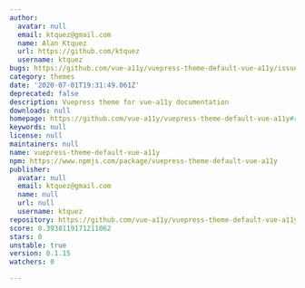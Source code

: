 ```yaml
---
author:
  avatar: null
  email: ktquez@gmail.com
  name: Alan Ktquez
  url: https://github.com/ktquez
  username: ktquez
bugs: https://github.com/vue-a11y/vuepress-theme-default-vue-a11y/issues
category: themes
date: '2020-07-01T19:31:49.061Z'
deprecated: false
description: Vuepress theme for vue-a11y documentation
downloads: null
homepage: https://github.com/vue-a11y/vuepress-theme-default-vue-a11y#readme
keywords: null
license: null
maintainers: null
name: vuepress-theme-default-vue-a11y
npm: https://www.npmjs.com/package/vuepress-theme-default-vue-a11y
publisher:
  avatar: null
  email: ktquez@gmail.com
  name: null
  url: null
  username: ktquez
repository: https://github.com/vue-a11y/vuepress-theme-default-vue-a11y
score: 0.3938119171211062
stars: 0
unstable: true
version: 0.1.15
watchers: 0

---
```


